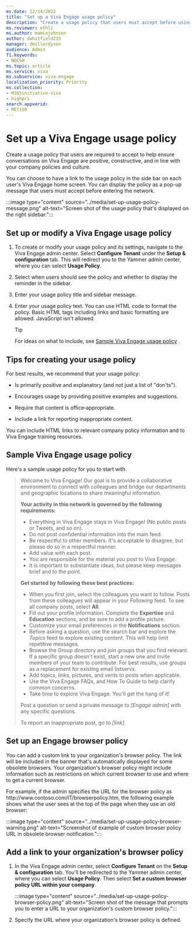 ```yaml
---
ms.date: 12/14/2022
title: "Set up a Viva Engage usage policy"
description: "Create a usage policy that users must accept before using Viva Engage."
ms.reviewer: ethli
ms.author: mamiejohnson
author: dwhitfield233
manager: dmillerdyson
audience: Admin
f1.keywords:
- NOCSH
ms.topic: article
ms.service: viva
ms.subservice: viva-engage
localization_priority: Priority
ms.collection:  
- M365initiative-viva
- highpri
search.appverid:
- MET150
---
```


# Set up a Viva Engage usage policy

Create a usage policy that users are required to accept to help ensure conversations on Viva Engage are positive, constructive, and in line with your company policies and culture.
  
You can choose to have a link to the usage policy in the side bar on each user's Viva Engage home screen. You can display the policy as a pop-up message that users must accept before entering the network.

:::image type="content" source="../media/set-up-usage-policy-message.png" alt-text="Screen shot of the usage policy that's displayed on the right sidebar.":::
  
## Set up or modify a Viva Engage usage policy

1. To create or modify your usage policy and its settings, navigate to the Viva Engage admin center. Select **Configure Tenant** under the **Setup & configuration** tab. This will redirect you to the Yammer admin center, where you can select **Usage Policy**.

2. Select when users should see the policy and whether to display the reminder in the sidebar.

3. Enter your usage policy title and sidebar message.

4. Enter your usage policy text. You can use HTML code to format the policy. Basic HTML tags including links and basic formatting are allowed. JavaScript isn't allowed.

    > [!TIP]
    > For ideas on what to include, see [Sample Viva Engage usage policy](#sample-viva-engage-usage-policy) .
  
## Tips for creating your usage policy

For best results, we recommend that your usage policy:
  
- Is primarily positive and explanatory (and not just a list of "don'ts").

- Encourages usage by providing positive examples and suggestions.

- Require that content is office‐appropriate.

- Include a link for reporting inappropriate content.

You can include HTML links to relevant company policy information and to Viva Engage training resources.
  
## Sample Viva Engage usage policy

Here's a sample usage policy for you to start with.

> Welcome to Viva Engage! Our goal is to provide a collaborative environment to connect with colleagues and bridge our departments and geographic locations to share meaningful information.  
>
> **Your activity in this network is governed by the following requirements:**
>
> - Everything in Viva Engage stays in Viva Engage! (No public posts or Tweets, and so on).
> - Do not post confidential information into the main feed.
> - Be respectful to other members. It's acceptable to disagree, but please do so in a respectful manner.
> - Add value with each post.
> - You are responsible for the material you post to Viva Engage.
> - It is important to substantiate ideas, but please keep messages brief and to the point.
>
> **Get started by following these best practices:**
>
> - When you first join, select the colleagues you want to follow. Posts from these colleagues will appear in your *Following* feed. To see all company posts, select **All**.
> - Fill out your profile information. Complete the **Expertise** and **Education** sections, and be sure to add a profile picture.
> - Customize your email preferences in the **Notifications** section.
> - Before asking a question, use the search bar and explore the *Topics* feed to explore existing content. This will help limit repetitive messages.
> - Browse the Group directory and join groups that you find relevant. If a specific group doesn't exist, start a new one and invite members of your team to contribute. For best results, use groups as a replacement for existing email listservs.
> - Add topics, links, pictures, and vents to posts when applicable.
> - Use the Viva Engage FAQs, and How To Guide to help clarify common concerns.
> - Take time to explore Viva Engage. You'll get the hang of it!
>
> Post a question or send a private message to *[Engage admin]* with any specific questions.
>
> To report an inappropriate post, go to *[link]*.

## Set up an Engage browser policy

You can add a custom link to your organization's browser policy. The link will be included in the banner that's automatically displayed for some obsolete browsers. Your organization's browser policy might include information such as restrictions on which current browser to use and where to get a current browser.
  
For example, if the admin specifies the URL for the browser policy as http&#58;//www&#46;contoso&#46;com/IT/browserpolicy&#46;htm, the following example shows what the user sees at the top of the page when they use an old browser:

:::image type="content" source="../media/set-up-usage-policy-browser-warning.png" alt-text="Screenshot of example of custom browser policy URL in obsolete browser notification.":::
  
## Add a link to your organization's browser policy
  
1. In the Viva Engage admin center, select **Configure Tenant** on the **Setup & configuration** tab. You'll be redirected to the Yammer admin center, where you can select **Usage Policy**. Then select **Set a custom browser policy URL within your company**.

   :::image type="content" source="../media/set-up-usage-policy-browser-policy.png" alt-text="Screen shot of the message that prompts you to enter a URL to your organization's custom browser policy.":::

2. Specify the URL where your organization's browser policy is defined.
